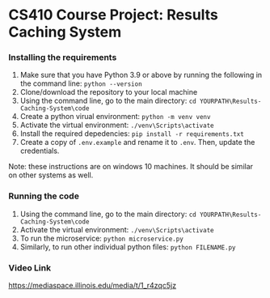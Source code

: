 # CS410 Course Project: Results Caching System

### Installing the requirements
1. Make sure that you have Python 3.9 or above by running the following in the command line: `python --version`
2. Clone/download the repository to your local machine
3. Using the command line, go to the main directory: `cd YOURPATH\Results-Caching-System\code`
4. Create a python virual environment: `python -m venv venv`
5. Activate the virtual environment: `./venv\Scripts\activate`
6. Install the required depedencies: `pip install -r requirements.txt`
7. Create a copy of `.env.example` and rename it to `.env`. Then, update the credentials.

Note: these instructions are on windows 10 machines. It should be similar on other systems as well.

### Running the code
1. Using the command line, go to the main directory: `cd YOURPATH\Results-Caching-System\code`
2. Activate the virtual environment: `./venv\Scripts\activate`
3. To run the microservice: `python microservice.py`
4. Similarly, to run other individual python files: `python FILENAME.py`


### Video Link
https://mediaspace.illinois.edu/media/t/1_r4zqc5jz
